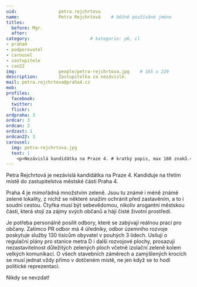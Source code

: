 ```yaml
---
uid:                petra.rejchrtova
name:               Petra Rejchrtová  	# běžně používáné jméno
titles:
  before: Mgr.
  after:
category:                       # kategorie: p6, cl
- praha4
- podporovatel
- carousel
- zastupitele
- can22
img: 		        people/petra-rejchrtova.jpg    # 165 x 220
description:        Zastupitelka za nezávislé.
mail: petra.rejchrtova@praha4.cz
mob: 			
profiles:
  facebook:
  twitter: 
  flickr: 
ordpraha: 3
ordcar: 3
ordcan: 3
ordzast: 1
ordcan22: 3
carousel:
  img: petra-rejchrtova.jpg
  text: |
    <p>Nezávislá kandidátka na Praze 4. # kratký popis, max 160 znaků.</p>
---
```

Petra Rejchrtová je nezávislá kandidátka na Praze 4. Kandiduje na třetím místě do zastupitelstva městské části Praha 4.

Praha 4 je mimořádná množstvím zeleně. Jsou tu známé i méně známé zelené lokality, z nichž se některé snažím ochránit před zastavěním, a to i soudní cestou. Čtyřka musí být sebevědomou, nikoliv arogantní městskou částí, která stojí za zájmy svých občanů a hájí čisté životní prostředí.

Je potřeba personálně posílit odbory, které se zabývají reálnou prací pro občany. Zatímco PR odbor má 4 úředníky, odbor územního rozvoje poskytuje služby 130 tisícům obyvatel v pouhých 3 lidech. Usiluji o regulační plány pro stanice metra D i další rozvojové plochy, prosazuji nezastavitelnost důležitých zelených ploch včetně izolační zeleně kolem velkých komunikací. O všech stavebních záměrech a zamýšlených krocích se musí jednat vždy přímo v dotčeném místě, ne jen když se to hodí politické reprezentaci. 

Nikdy se nevzdat!

